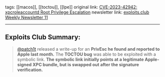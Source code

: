tags: [[macos]], [[toctou]], [[lpe]]
original link:  [CVE-2023-42942: xpcroleaccountd Root Privilege Escalation](https://jhftss.github.io/CVE-2023-42942-xpcroleaccountd-Root-Privilege-Escalation/?ref=blog.exploits.club)
newsletter link:  [exploits.club Weekly Newsletter 11](https://blog.exploits.club/exploits-club-weekly-newsletter-10-2/)  

---
## Exploits Club Summary:
> [@patch1t](https://twitter.com/patch1t?ref=blog.exploits.club) released a write-up for an **PrivEsc he found and reported to Apple last month.** The **TOCTOU bug** was able to be exploited with a symbolic link. **The symbolic link initially points at a legitimate Apple-signed XPC bundle, but is swapped out after the signature verification.**